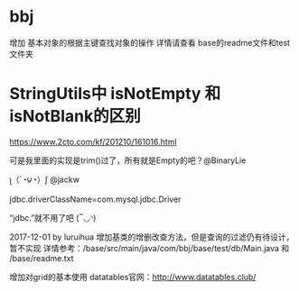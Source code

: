 # bbj
增加 基本对象的根据主键查找对象的操作
详情请查看 base的readme文件和test文件夹

# StringUtils中 isNotEmpty 和isNotBlank的区别
https://www.2cto.com/kf/201210/161016.html

可是我里面的实现是trim()过了，所有就是Empty的吧？@BinaryLie

ʅ（´◔౪◔）ʃ @jackw 

jdbc.driverClassName=com.mysql.jdbc.Driver

“jdbc.”就不用了吧 (‾◡◝)

2017-12-01  by luruihua
增加基类的增删改查方法，但是查询的过滤仍有待设计，暂不实现
详情参考：/base/src/main/java/com/bbj/base/test/db/Main.java 和 /base/readme.txt


增加对grid的基本使用
datatables官网：http://www.datatables.club/

